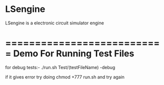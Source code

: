 # LSengine
LSengine is a electronic circuit simulator engine


===========================
Demo For Running Test Files
===========================

for debug tests:-
./run.sh Test/(testFileName) -debug

if it gives error 
try doing
 chmod +777 run.sh
and try again

